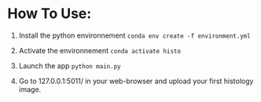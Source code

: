 # How To Use:
1. Install the python environnement
`conda env create -f environment.yml`

2. Activate the environnement
`conda activate histo`

3. Launch the app
`python main.py`

4. Go to 127.0.0.1:5011/ in your web-browser and upload your first histology image.